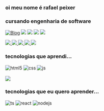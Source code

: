### oi meu nome é rafael peixer
### cursando engenharia de software

[![Blog](https://img.shields.io/website?label=rafaelpeixer.com.br&style=for-the-badge&url=https://rafaelpeixer.com.br/)](https://rafaelpeixer.com.br)
<a href="https://www.youtube.com/@rafapeixer" target="_blank"><img src="https://img.shields.io/badge/YouTube-FF0000?style=for-the-badge&logo=youtube&logoColor=white" target="_blank"></a>
<a href="https://www.twitch.tv/rafapeixer" target="_blank"><img src="https://img.shields.io/badge/Twitch-9146FF?style=for-the-badge&logo=twitch&logoColor=white" target="_blank"></a>
<a href="https://instagram.com/rafapeixer" target="_blank"><img src="https://img.shields.io/badge/-Instagram-%23E4405F?style=for-the-badge&logo=instagram&logoColor=white" target="_blank"></a>
<a href="https://www.linkedin.com/in/rafapeixer" target="_blank"><img src="https://img.shields.io/badge/-LinkedIn-%230077B5?style=for-the-badge&logo=linkedin&logoColor=white" target="_blank"></a> 

<p align="left">
 <a href="https://github.com/rafapeixer">
    <img src="http://github-profile-summary-cards.vercel.app/api/cards/profile-details?username=rafapeixer&theme=aura" />
  </a>  
  <a href="https://github.com/rafapeixer">
    <img src="http://github-profile-summary-cards.vercel.app/api/cards/repos-per-language?username=rafapeixer&theme=aura" />
  </a>
    <a href="https://github.com/rafapeixer">
    <img src="http://github-profile-summary-cards.vercel.app/api/cards/most-commit-language?username=rafapeixer&theme=aura" />
  </a>
  <a href="https://github.com/rafapeixer">
    <img src="http://github-profile-summary-cards.vercel.app/api/cards/stats?username=rafapeixer&theme=aura" />
  </a>
  <a href="https://github.com/rafapeixer">
    <img src="http://github-profile-summary-cards.vercel.app/api/cards/productive-time?username=rafapeixer&theme=aura&utcOffset=8" />
  </a>
</p>

### tecnologias que aprendi...

<div style="display: inline_block">
  <img align="center" alt="html5" src="https://img.shields.io/badge/HTML5-E34F26?style=for-the-badge&logo=html5&logoColor=white" />
  <img align="center" alt="css" src="https://img.shields.io/badge/CSS3-1572B6?style=for-the-badge&logo=css3&logoColor=white" />
  <img align="center" alt="js" src="https://img.shields.io/badge/JavaScript-F7DF1E?style=for-the-badge&logo=javascript&logoColor=black" />
 </div><br/>
 <img src="https://github-readme-stats.vercel.app/api/top-langs/?username=rafapeixer&layout=compact&langs_count=8&theme=dark" />


### tecnologias que eu quero aprender...

<div>
  <img align="center" alt="ts" src="https://img.shields.io/badge/TypeScript-007ACC?style=for-the-badge&logo=typescript&logoColor=white" />
  <img align="center" alt="react" src="https://img.shields.io/badge/React-20232A?style=for-the-badge&logo=react&logoColor=61DAFB" />
  <img align="center" alt="nodejs" src="https://img.shields.io/badge/Node.js-43853D?style=for-the-badge&logo=node.js&logoColor=white" />
</div>

###
